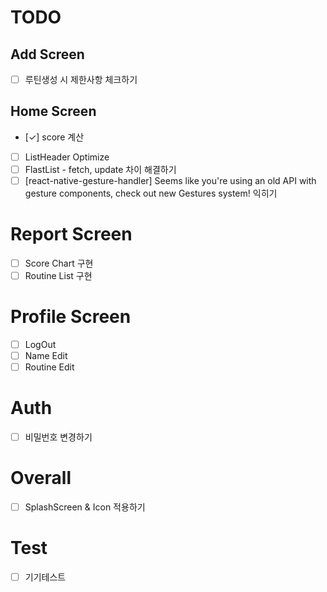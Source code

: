# TODO

## Add Screen

- [ ] 루틴생성 시 제한사항 체크하기

## Home Screen

- [✓] score 계산
- [ ] ListHeader Optimize
- [ ] FlastList - fetch, update 차이 해결하기
- [ ] [react-native-gesture-handler] Seems like you're using an old API with gesture components, check out new Gestures system! 익히기

# Report Screen

- [ ] Score Chart 구현
- [ ] Routine List 구현

# Profile Screen

- [ ] LogOut
- [ ] Name Edit
- [ ] Routine Edit

# Auth

- [ ] 비밀번호 변경하기

# Overall

- [ ] SplashScreen & Icon 적용하기

# Test

- [ ] 기기테스트

